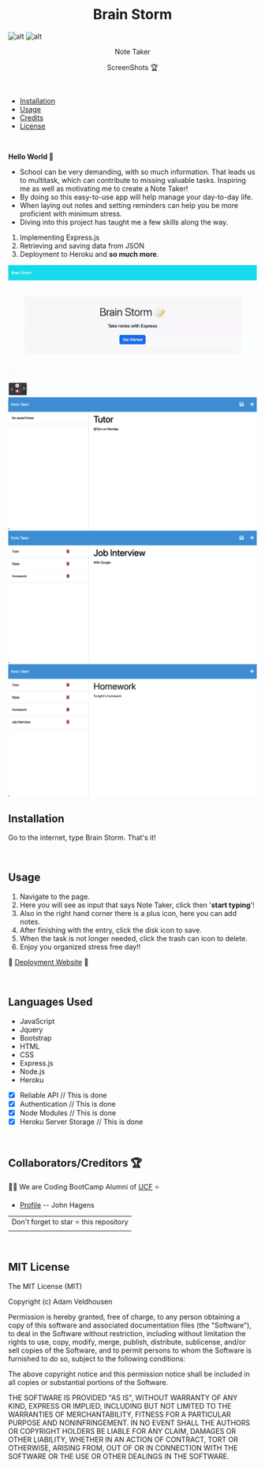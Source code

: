 <h1 align="center">Brain Storm</h1>

 ![alt](https://img.shields.io/badge/License-MIT-blue) ![alt](https://img.shields.io/website?down_color=red&down_message=offline&up_color=green&up_message=online&url=https%3A%2F%2Ftranquil-falls-34631.herokuapp.com%2Fnotes) 
<p align="center">Note Taker</p>

<p align="center">ScreenShots 🏆</p>

 

<br>

- [Installation](#installation)
- [Usage](#usage)
- [Credits](#credits)
- [License](#license)


<br>

 **Hello World 👋**

* School can be very demanding, with so much information. That leads us to multitask, which can contribute to missing valuable tasks.  Inspiring me as well as motivating me to create a Note Taker!
* By doing so this easy-to-use app will help manage your day-to-day life. 
* When laying out notes and setting reminders can help you be more proficient with minimum stress.
* Diving into this project has taught me a few skills along the way. 
1. Implementing Express.js 
2. Retrieving and saving data from JSON
3. Deployment to Heroku and **so much more**.

![Photo0](./images/Brain%20Storm.gif)
![Photo1](./images/note%20taker.png)
![Photo2](./images/note%20taker%201.png)
![Photo3](./images/note%20taker%202.png)



## <h2 id="installation"> Installation </h2>

Go to the internet, type Brain Storm. That's it!

<br>

## <h2 id="usage"> Usage </h2>

1. Navigate to the page.
2. Here you will see as input that says Note Taker, click then '**start typing**'!
3. Also in the right hand corner there is a plus icon, here you can add notes.
4. After finishing with the entry, click the disk icon to save.
5. When the task is not longer needed, click the trash can icon to delete.
6. Enjoy you organized stress free day!!

🔭 [Deployment Website](https://tranquil-falls-34631.herokuapp.com/) 🔭

<br>

<h2>Languages Used</h2>

- JavaScript
- Jquery
- Bootstrap
- HTML
- CSS
- Express.js
- Node.js
- Heroku

- [x] Reliable API // This is done 
- [x] Authentication // This is done
- [x] Node Modules // This is done 
- [x] Heroku Server Storage // This is done 

<br>
<h2 id="credits">Collaborators/Creditors 🏆</h2>

👨‍💻 We are Coding BootCamp Alumni of [UCF](https://www.ucf.edu/students/) ⭐️


- [Profile]( https://github.com/JonJon50  " John Hagens ") -- John Hagens

<table>
	<tr>
		<td>
			Don't forget to star ⭐ this repository
		</td>
	</tr>
</table>






<br>

<h2 id="license">MIT License</h2>
The MIT License (MIT)

Copyright (c) <year> Adam Veldhousen

Permission is hereby granted, free of charge, to any person obtaining a copy
of this software and associated documentation files (the "Software"), to deal
in the Software without restriction, including without limitation the rights
to use, copy, modify, merge, publish, distribute, sublicense, and/or sell
copies of the Software, and to permit persons to whom the Software is
furnished to do so, subject to the following conditions:

The above copyright notice and this permission notice shall be included in
all copies or substantial portions of the Software.

THE SOFTWARE IS PROVIDED "AS IS", WITHOUT WARRANTY OF ANY KIND, EXPRESS OR
IMPLIED, INCLUDING BUT NOT LIMITED TO THE WARRANTIES OF MERCHANTABILITY,
FITNESS FOR A PARTICULAR PURPOSE AND NONINFRINGEMENT. IN NO EVENT SHALL THE
AUTHORS OR COPYRIGHT HOLDERS BE LIABLE FOR ANY CLAIM, DAMAGES OR OTHER
LIABILITY, WHETHER IN AN ACTION OF CONTRACT, TORT OR OTHERWISE, ARISING FROM,
OUT OF OR IN CONNECTION WITH THE SOFTWARE OR THE USE OR OTHER DEALINGS IN
THE SOFTWARE.
</h5>


